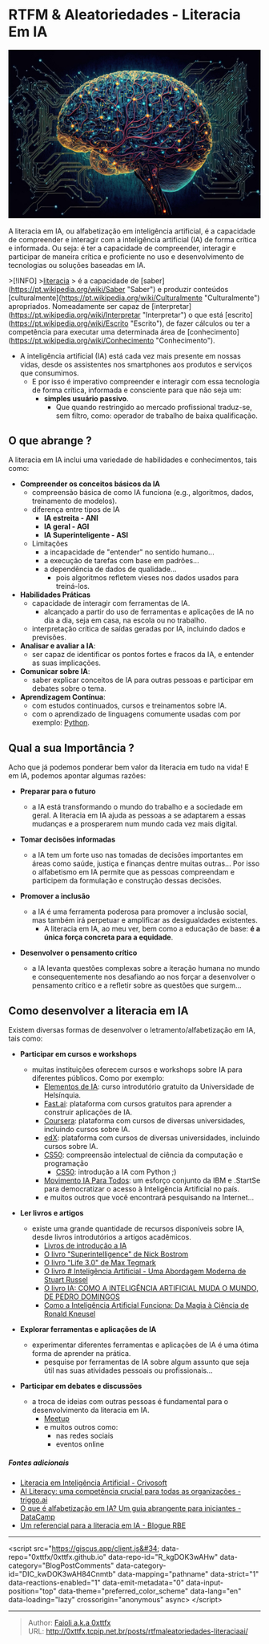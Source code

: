 # RTFM &amp; Aleatoriedades - Literacia Em IA


![cyber-brain,Kohji Asakawa](/images/Literacia/cyber-brain-7662721_1280_Kohji_Asakawa_Pixabay.jpg)


A literacia em IA, ou alfabetização em inteligência artificial, é a capacidade de compreender e interagir com a inteligência artificial (IA) de forma crítica e informada. Ou seja:  é ter a capacidade de compreender, interagir e participar de maneira crítica e proficiente no uso e desenvolvimento de tecnologias ou soluções baseadas em IA.


&gt;[!INFO]
&gt;[literacia](https://www.lexico.pt/literacia)
&gt;	é a capacidade de [saber](https://pt.wikipedia.org/wiki/Saber &#34;Saber&#34;) e produzir conteúdos [culturalmente](https://pt.wikipedia.org/wiki/Culturalmente &#34;Culturalmente&#34;) apropriados. Nomeadamente ser capaz de [interpretar](https://pt.wikipedia.org/wiki/Interpretar &#34;Interpretar&#34;) o que está [escrito](https://pt.wikipedia.org/wiki/Escrito &#34;Escrito&#34;), de fazer cálculos ou ter a competência para executar uma determinada área de [conhecimento](https://pt.wikipedia.org/wiki/Conhecimento &#34;Conhecimento&#34;).

- A inteligência artificial (IA) está cada vez mais presente em nossas vidas, desde os assistentes nos smartphones aos produtos e serviços que consumimos. 
	- E por isso é imperativo compreender e interagir com essa tecnologia de forma crítica, informada e consciente para que não seja um:
		- **simples usuário passivo**.
			- Que quando restringido ao  mercado profissional traduz-se, sem filtro, como: operador de trabalho de baixa qualificação.



## O que abrange ?
A literacia em IA inclui uma variedade de habilidades e conhecimentos, tais como:

- **Compreender os conceitos básicos da IA**
	- compreensão básica de como IA funciona (e.g., algoritmos, dados, treinamento de modelos).
	- diferença entre tipos de IA
		- **IA estreita  - ANI**
		- **IA geral - AGI**
		- **IA Superinteligente - ASI**
	- Limitações
		- a incapacidade de &#34;entender&#34; no sentido humano...
		- a execução de tarefas com base em padrões...
		- a dependência de dados de qualidade...
			- pois algoritmos refletem vieses nos dados usados para treiná-los.
- **Habilidades Práticas**
	- capacidade de interagir com ferramentas de IA.
		- alcançado a partir do uso de ferramentas e aplicações de IA no dia a dia, seja em casa, na escola ou no trabalho.
	- interpretação crítica de saídas geradas por IA, incluindo dados e previsões.
- **Analisar e avaliar a IA**: 
	- ser capaz de identificar os pontos fortes e fracos da IA, e entender as suas implicações.
- **Comunicar sobre IA**: 
	- saber explicar conceitos de IA para outras pessoas e participar em debates sobre o tema.
- **Aprendizagem Contínua**:
	- com estudos continuados, cursos e treinamentos sobre IA.
	- com o aprendizado de linguagens comumente usadas com por exemplo: [Python](https://www.python.org).



## Qual a sua Importância ?
Acho que já podemos ponderar bem valor da literacia em tudo na vida! E em IA,  podemos apontar algumas razões:

- **Preparar para o futuro**
	- a IA está transformando o mundo do trabalho e a sociedade em geral. A literacia em IA ajuda as pessoas a se adaptarem a essas mudanças e a prosperarem num mundo cada vez mais digital.

- **Tomar decisões informadas**
	- a IA tem um forte uso nas tomadas de decisões importantes em áreas como saúde, justiça e finanças dentre muitas outras...  Por isso o alfabetismo em IA permite que as pessoas compreendam e participem da formulação e construção dessas decisões.

- **Promover a inclusão** 
	- a IA é uma ferramenta poderosa para promover a inclusão social, mas também irá perpetuar e amplificar as desigualdades existentes.
		- A literacia em IA, ao meu ver, bem como a educação de base:  **é a única força concreta para a equidade**.

- **Desenvolver o pensamento crítico**
	- a IA levanta questões complexas sobre a iteração humana no mundo e consequentemente nos desafiando ao nos forçar a desenvolver o pensamento crítico e a refletir sobre as questões que surgem...



## Como desenvolver a literacia em IA
Existem diversas formas de desenvolver o letramento/alfabetização em IA, tais como:

- **Participar em cursos e workshops**
	- muitas instituições oferecem cursos e workshops sobre IA para diferentes públicos. Como por exemplo:
		- [Elementos de IA](https://www.elementsofai.com/): curso introdutório gratuito da Universidade de Helsínquia.
		- [Fast.ai](https://www.relume.io/): plataforma com cursos gratuitos para aprender a construir aplicações de IA.
		- [Coursera](https://www.coursera.org/search?query=AI): plataforma com cursos de diversas universidades, incluindo cursos sobre IA.
		- [edX](https://www.edx.org/search?q=AI): plataforma com cursos de diversas universidades, incluindo cursos sobre IA.
		- [CS50](https://pll.harvard.edu/course/cs50-introduction-computer-science):  compreensão intelectual de ciência da computação e programação 
			- [CS50](https://www.edx.org/learn/artificial-intelligence/harvard-university-cs50-s-introduction-to-artificial-intelligence-with-python): introdução a IA com Python ;)
		- [Movimento IA Para Todos](https://lp.startse.com/ia-para-todos/): um esforço conjunto da IBM e  .StartSe para democratizar o acesso à Inteligência Artificial no país.
		- e muitos outros que você encontrará pesquisando na Internet... 

- **Ler livros e artigos**
	- existe uma grande quantidade de recursos disponíveis sobre IA, desde livros introdutórios a artigos acadêmicos.
		- [Livros de introdução a IA](https://www.amazon.com.br/introdu%C3%A7%C3%A3o-a-intelig%C3%AAncia-artificial/s?k=introdu%C3%A7%C3%A3o&#43;a&#43;intelig%C3%AAncia&#43;artificial)
		- [O livro &#34;Superintelligence&#34; de Nick Bostrom](https://www.amazon.com/Superintelligence-Dangers-Strategies-Nick-Bostrom/dp/0198739834)
		- [O livro &#34;Life 3.0&#34; de Max Tegmark](https://www.amazon.com/Life-3-0-Being-Artificial-Intelligence/dp/1101970316)
		- [O livro # Inteligência Artificial - Uma Abordagem Moderna de Stuart Russel](https://www.amazon.com.br/Intelig%C3%AAncia-Artificial-Uma-Abordagem-Moderna/dp/8595158878)
		- [O livro IA: COMO A INTELIGÊNCIA ARTIFICIAL MUDA O MUNDO, DE PEDRO DOMINGOS]()
		- [Como a Inteligência Artificial Funciona: Da Magia à Ciência de Ronald Kneusel](https://www.amazon.com.br/Como-Intelig%C3%AAncia-Artificial-Funciona-Ci%C3%AAncia/dp/8575228846)

- **Explorar ferramentas e aplicações de IA**
	- experimentar diferentes ferramentas e aplicações de IA é uma ótima forma de aprender na prática.
		- pesquise por ferramentas de IA sobre algum assunto que seja útil nas suas atividades pessoais ou profissionais...

- **Participar em debates e discussões**
	- a troca de ideias com outras pessoas é fundamental para o desenvolvimento da literacia em IA.
		- [Meetup](https://www.meetup.com)
		- e muitos outros como:
			- nas redes sociais
			- eventos online

##### Fontes adicionais 
- [Literacia em Inteligência Artificial - Crivosoft](https://www.crivosoft.pt/blog-pt/literacia-em-inteligencia-artificial/)
- [AI Literacy: uma competência crucial para todas as organizações - triggo.ai](https://triggo.ai/blog/ai-literacy-uma-competencia-crucial-para-todas-as-organizacoes/)
- [O que é alfabetização em IA? Um guia abrangente para iniciantes - DataCamp](https://www.datacamp.com/pt/blog/what-is-ai-literacy-a-comprehensive-guide-for-beginners)
- [Um referencial para a literacia em IA - Blogue RBE](https://blogue.rbe.mec.pt/um-referencial-para-a-literacia-em-ia-2852029)


---
&lt;script src=&#34;https://giscus.app/client.js&#34;
        data-repo=&#34;0xttfx/0xttfx.github.io&#34;
        data-repo-id=&#34;R_kgDOK3wAHw&#34;
        data-category=&#34;BlogPostComments&#34;
        data-category-id=&#34;DIC_kwDOK3wAH84Cnmtb&#34;
        data-mapping=&#34;pathname&#34;
        data-strict=&#34;1&#34;
        data-reactions-enabled=&#34;1&#34;
        data-emit-metadata=&#34;0&#34;
        data-input-position=&#34;top&#34;
        data-theme=&#34;preferred_color_scheme&#34;
        data-lang=&#34;en&#34;
        data-loading=&#34;lazy&#34;
        crossorigin=&#34;anonymous&#34;
        async&gt;
&lt;/script&gt;



---

> Author: [Faioli a.k.a 0xttfx](https://github.com/0xttfx)  
> URL: http://0xttfx.tcpip.net.br/posts/rtfmaleatoriedades-literaciaai/  

